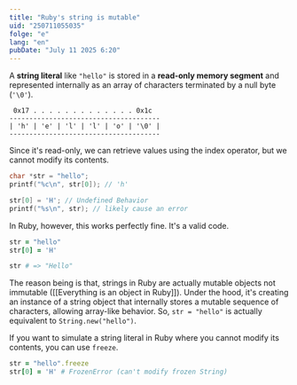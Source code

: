 ```yaml
---
title: "Ruby's string is mutable"
uid: "250711055035"
folge: "e"
lang: "en"
pubDate: "July 11 2025 6:20"
---
```


A **string literal** like `"hello"` is stored in a **read-only memory segment** and represented internally as an array of characters terminated by a null byte (`'\0'`).

```text
 0x17 . . . . . . . . . . . . . 0x1c
--------------------------------------
| 'h' | 'e' | 'l' | 'l' | 'o' | '\0' |
--------------------------------------
```

Since it's read-only, we can retrieve values using the index operator, but we cannot modify its contents.
```c
char *str = "hello";
printf("%c\n", str[0]); // 'h'

str[0] = 'H'; // Undefined Behavior
printf("%s\n", str); // likely cause an error
```

In Ruby, however, this works perfectly fine. It's a valid code.
```ruby
str = "hello"
str[0] = 'H'

str # => "Hello"
```

The reason being is that, strings in Ruby are actually mutable objects not immutable ([[Everything is an object in Ruby]]). Under the hood, it's creating an instance of a string object that internally stores a mutable sequence of characters, allowing array-like behavior. So, `str = "hello"` is actually equivalent to `String.new("hello")`.

If you want to simulate a string literal in Ruby where you cannot modify its contents, you can use `freeze`.

```ruby
str = "hello".freeze
str[0] = 'H' # FrozenError (can't modify frozen String)
```